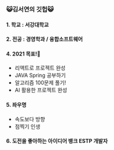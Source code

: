 ### 😺김서연의 깃헙😺

#### 1. 학교 : 서강대학교
#### 2. 전공 : 경영학과 / 융합소프트웨어


#### 4. 2021 목표!🌟
  +  리액트로 프로젝트 완성
  +  JAVA Spring 공부하기
  +  알고리즘 100문제 풀기!
  +  AI 활용한 프로젝트 완성

#### 5. 좌우명
  + 속도보다 방향
  + 점찍기 인생 


#### 6. 도전을 좋아하는 아이디어 뱅크 ESTP 개발자 
